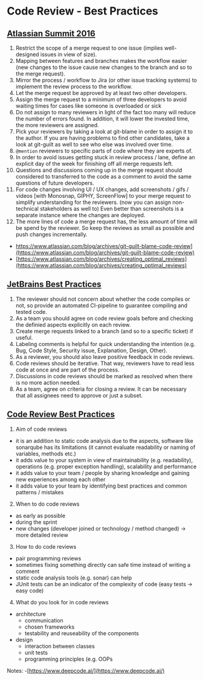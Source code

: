 # Code Review - Best Practices

## [Atlassian Summit 2016](https://www.youtube.com/watch?v=fatTnX8_ZRk&t=5s)
1.	Restrict the scope of a merge request to one issue (implies well-designed issues in view of size).
2.	Mapping between features and branches makes the workflow easier (new changes to the issue cause new changes to the branch and so to the merge request).
3.	Mirror the process / workflow to Jira (or other issue tracking systems) to implement the review process to the workflow.
4.	Let the merge request be approved by at least two other developers.
5.	Assign the merge request to a minimum of three developers to avoid waiting times for cases like someone is overloaded or sick
6.	Do not assign to many reviewers in light of the fact too many will reduce the number of errors found. In addition, it will lower the invested time, the more reviewers are assigned.
7.	Pick your reviewers by taking a look at git-blame in order to assign it to the author. If you are having problems to find other candidates, take a look at git-guilt as well to see who else was involved over time.
8.	`@mention` reviewers to specific parts of code where they are experts of.
9.	In order to avoid issues getting stuck in review process / lane, define an explicit day of the week for finishing off all merge requests left.
10. Questions and discussions coming up in the merge request should considered to transferred to the code as a comment to avoid the same questions of future developers.
11. For code changes involving UI / UX changes, add screenshots / gifs / videos [with Monosnap, GIPHY, ScreenFlow] to your merge request to simplify understanding for the reviewers. (now you can assign non-technical stakeholders as well to)
Even better than screenshots is a separate instance where the changes are deployed.
12. The more lines of code a merge request has, the less amount of time will be spend by the reviewer. So keep the reviews as small as possible and push changes incrementally.

- https://www.atlassian.com/blog/archives/git-guilt-blame-code-review](https://www.atlassian.com/blog/archives/git-guilt-blame-code-review)
- [https://www.atlassian.com/blog/archives/creating_optimal_reviews](https://www.atlassian.com/blog/archives/creating_optimal_reviews)

## [JetBrains Best Practices](https://blog.jetbrains.com/upsource/2018/08/30/code-review-best-practices/)
1. The reviewer should not concern about whether the code compiles or not, so provide an automated CI-pipeline to guarantee compiling and tested code.
2. As a team you should agree on code review goals before and checking the definied aspects explicitly on each review.
3. Create merge requests linked to a branch (and so to a specific ticket) if useful.
4. Labeling comments is helpful for quick understanding the intention (e.g. Bug, Code Style, Security issue, Explanation, Design, Other).
5. As a reviewer, you should also leave positive feedback in code reviews.
6. Code reviews should be iterative. That way, reviewers have to read less code at once and are part of the process.
7. Discussions in code reviews should be marked as resolved when there is no more action needed.
8. As a team, agree on criteria for closing a review. It can be necessary that all assignees need to approve or just a subset.

## [Code Review Best Practices](https://youtu.be/hVJGu0xdXII)
1.	Aim of code reviews
-	it is an addition to static code analysis due to the aspects, software like sonarqube has its limitations (it cannot evaluate readability or naming of variables, methods etc.)
-	it adds value to your system in view of maintainability (e.g. readability), operations (e.g. proper exception handling), scalability and performance
-	it adds value to your team / people by sharing knowledge and gaining new experiences among each other
-	it adds value to your team by identifying best practices and common patterns / mistakes
2.	When to do code reviews
-	as early as possible
-	during the sprint
-	new changes (developer joined or technology / method changed) -> more detailed review
3.	How to do code reviews
-	pair programming reviews
-	sometimes fixing something directly can safe time instead of writing a comment
-	static code analysis tools (e.g. sonar) can help
-	JUnit tests can be an indicator of the complexity of code (easy tests -> easy code)
4.	What do you look for in code reviews
-	architecture
	-	communication
	-	chosen frameworks
	-	testability and reuseability of the components
-	design
	-	interaction between classes
	-	unit tests
	-	programming principles (e.g. OOPs


Notes:
-[https://www.deepcode.ai/](https://www.deepcode.ai/)
<!--stackedit_data:
eyJoaXN0b3J5IjpbMTIxMDA0ODI4NSwtMjAzNTQwNTg4Miw5MT
UxNjUzMjcsMTkyOTMwMTA1MSwyMzc0NzUxNjAsLTE0NDk5NzEz
MTAsMTc1MDcwMjI5MiwxMDE4MTEzODYxLDEzODUzOTY3MzQsMT
c2Njc4MzM5MiwxODkxNjY3MTMxLC05ODU0MzEwNjUsMTEyOTY0
NTU4MSwxOTA3Mzc5OTYxLC0xNTAyOTMyM119
-->